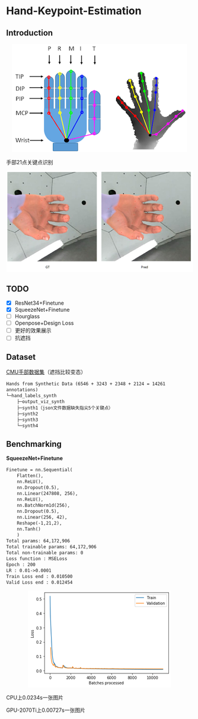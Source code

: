 # Hand-Keypoint-Estimation

## Introduction

<div align=center><img src="image/unnamed.png" alt="unnamed"/></div>

手部21点关键点识别

<div align=center><img src="image/com.png" alt="unnamed"/></div>

## TODO

- [x] ResNet34+Finetune
- [x] SqueezeNet+Finetune
- [ ] Hourglass
- [ ] Openpose+Design Loss
- [ ] 更好的效果展示
- [ ] 抗遮挡

## Dataset

[CMU手部数据集](http://domedb.perception.cs.cmu.edu/handdb.html)（遮挡比较变态）

```
Hands from Synthetic Data (6546 + 3243 + 2348 + 2124 = 14261 annotations)
└─hand_labels_synth
    ├─output_viz_synth
    ├─synth1（json文件数据缺失指尖5个关键点）
    ├─synth2
    ├─synth3
    └─synth4
```

## Benchmarking

**SqueezeNet+Finetune**

```
Finetune = nn.Sequential(
    Flatten(), 
    nn.ReLU(),
    nn.Dropout(0.5),
    nn.Linear(247808, 256),
    nn.ReLU(),
    nn.BatchNorm1d(256),
    nn.Dropout(0.5),
    nn.Linear(256, 42),
    Reshape(-1,21,2),
    nn.Tanh()
    ) 
Total params: 64,172,906
Total trainable params: 64,172,906
Total non-trainable params: 0
Loss function : MSELoss
Epoch : 200
LR : 0.01->0.0001
Train Loss end : 0.010500	
Valid Loss end : 0.012454
```

<div align=center><img src="image/Loss.png" alt="unnamed"/></div>

CPU上0.0234s一张图片

GPU-2070Ti上0.00727s一张图片

